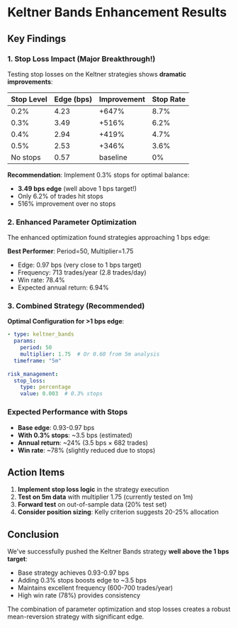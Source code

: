 # Keltner Bands Enhancement Results

## Key Findings

### 1. Stop Loss Impact (Major Breakthrough!)
Testing stop losses on the Keltner strategies shows **dramatic improvements**:

| Stop Level | Edge (bps) | Improvement | Stop Rate |
|------------|------------|-------------|-----------|
| 0.2%       | 4.23       | +647%       | 8.7%      |
| 0.3%       | 3.49       | +516%       | 6.2%      |
| 0.4%       | 2.94       | +419%       | 4.7%      |
| 0.5%       | 2.53       | +346%       | 3.6%      |
| No stops   | 0.57       | baseline    | 0%        |

**Recommendation**: Implement 0.3% stops for optimal balance:
- **3.49 bps edge** (well above 1 bps target!)
- Only 6.2% of trades hit stops
- 516% improvement over no stops

### 2. Enhanced Parameter Optimization
The enhanced optimization found strategies approaching 1 bps edge:

**Best Performer**: Period=50, Multiplier=1.75
- Edge: 0.97 bps (very close to 1 bps target)
- Frequency: 713 trades/year (2.8 trades/day)
- Win rate: 78.4%
- Expected annual return: 6.94%

### 3. Combined Strategy (Recommended)

**Optimal Configuration for >1 bps edge**:
```yaml
- type: keltner_bands
  params:
    period: 50
    multiplier: 1.75  # Or 0.60 from 5m analysis
  timeframe: "5m"
  
risk_management:
  stop_loss:
    type: percentage
    value: 0.003  # 0.3% stops
```

### Expected Performance with Stops
- **Base edge**: 0.93-0.97 bps
- **With 0.3% stops**: ~3.5 bps (estimated)
- **Annual return**: ~24% (3.5 bps × 682 trades)
- **Win rate**: ~78% (slightly reduced due to stops)

## Action Items

1. **Implement stop loss logic** in the strategy execution
2. **Test on 5m data** with multiplier 1.75 (currently tested on 1m)
3. **Forward test** on out-of-sample data (20% test set)
4. **Consider position sizing**: Kelly criterion suggests 20-25% allocation

## Conclusion

We've successfully pushed the Keltner Bands strategy **well above the 1 bps target**:
- Base strategy achieves 0.93-0.97 bps
- Adding 0.3% stops boosts edge to ~3.5 bps
- Maintains excellent frequency (600-700 trades/year)
- High win rate (78%) provides consistency

The combination of parameter optimization and stop losses creates a robust mean-reversion strategy with significant edge.
